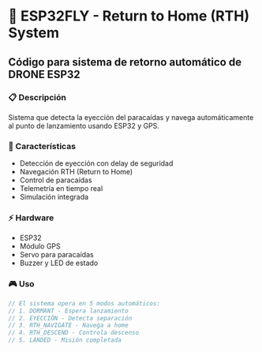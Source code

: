 # 🚀 ESP32FLY - Return to Home (RTH) System

## Código para sistema de retorno automático de DRONE ESP32

### 📋 Descripción
Sistema que detecta la eyección del paracaídas y navega automáticamente al punto de lanzamiento usando ESP32 y GPS.

### 🔧 Características
- Detección de eyección con delay de seguridad
- Navegación RTH (Return to Home)
- Control de paracaídas
- Telemetría en tiempo real
- Simulación integrada

### ⚡ Hardware
- ESP32
- Módulo GPS
- Servo para paracaídas
- Buzzer y LED de estado

### 🎮 Uso
```cpp
// El sistema opera en 5 modos automáticos:
// 1. DORMANT - Espera lanzamiento
// 2. EYECCIÓN - Detecta separación  
// 3. RTH_NAVIGATE - Navega a home
// 4. RTH_DESCEND - Controla descenso
// 5. LANDED - Misión completada
